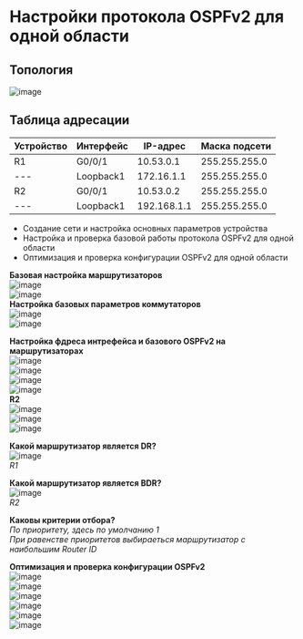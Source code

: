 # Настройки протокола OSPFv2 для одной области  
## Топология  
![image](https://github.com/user-attachments/assets/88f6ee1d-8d41-427e-9f47-91c1fa50215a)  
## Таблица адресации  
Устройство | Интерфейс | IP-адрес | Маска подсети  
--- | ---  | ---- | ---- 
R1 | G0/0/1 | 10.53.0.1 | 255.255.255.0  
--- |Loopback1 | 172.16.1.1 | 255.255.255.0  
R2 | G0/0/1 | 10.53.0.2 | 255.255.255.0
---|  Loopback1 | 192.168.1.1 |255.255.255.0  
* Создание сети и настройка основных параметров устройства
* Настройка и проверка базовой работы протокола  OSPFv2 для одной области
* Оптимизация и проверка конфигурации OSPFv2 для одной области
 
**Базовая настройка маршрутизаторов**  
![image](https://github.com/user-attachments/assets/fb251518-0688-4fed-88d8-c98aaaa00c46)  
![image](https://github.com/user-attachments/assets/f756ef90-5c42-49e1-a51c-9e3b452073b1)  
**Настройка базовых параметров коммутаторов**  
![image](https://github.com/user-attachments/assets/6d79f9e2-de68-4393-a2ff-f08bfbbf1a58)  
![image](https://github.com/user-attachments/assets/1d16c288-10ee-4b8c-89d2-7e213d924a92)  

**Настройка фдреса интрефейса и базового OSPFv2 на маршрутизаторах**  
![image](https://github.com/user-attachments/assets/567a7e5c-8da4-4047-bf1b-0ddfbb3bfd68)  
![image](https://github.com/user-attachments/assets/88431415-423c-4c5f-af22-2a67ed7a8a80)  
![image](https://github.com/user-attachments/assets/40ad4bc7-615a-4811-bc4a-1d597dad1f48)   
![image](https://github.com/user-attachments/assets/d32946e7-e240-490a-936e-7a2b74f12388)  
**R2**  
![image](https://github.com/user-attachments/assets/debad655-597a-47ee-93ab-3673641da038)  
![image](https://github.com/user-attachments/assets/cf841974-9a9e-4c54-84a8-06917a79eca5)  
![image](https://github.com/user-attachments/assets/6f6c9e04-48fc-4e25-9e10-213178a6639e)  

**Какой маршрутизатор является DR?**  
![image](https://github.com/user-attachments/assets/aa754282-5f0c-4ce8-9cfa-94ca10728105)  
_R1_   

**Какой маршрутизатор является BDR?**  
![image](https://github.com/user-attachments/assets/9382546d-1b11-450c-9dee-09651dd64b10)  
_R2_    

**Каковы критерии отбора?**  
_По приоритету, здесь по умолчанию 1_  
_При равенстве приоритетов выбираеться маршрутизатор с наибольшим Router ID_  

**Оптимизация и проверка конфигурации OSPFv2**  
![image](https://github.com/user-attachments/assets/bfa797d2-0703-4a09-b77d-73b576cd4854)  
![image](https://github.com/user-attachments/assets/e2f468e3-fd99-47db-89f8-abe3177dad39)  
![image](https://github.com/user-attachments/assets/ba21d236-5823-4ef1-a55a-42e3764fb864)  
![image](https://github.com/user-attachments/assets/8bfe9a7b-de9a-4768-b2e7-367358843e8b)  
![image](https://github.com/user-attachments/assets/230a2097-503d-4aaa-96d5-91eb1043fcf6)  
![image](https://github.com/user-attachments/assets/92d42ce3-34cb-4093-99ff-85e837a66073)
















  

